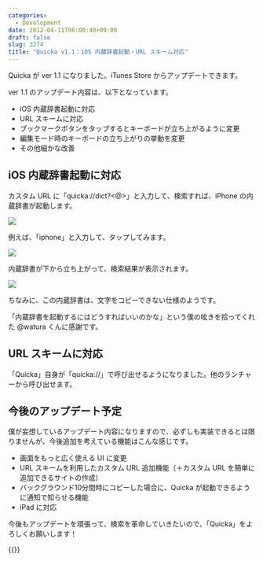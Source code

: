 ```yaml
---
categories:
  - Development
date: 2012-04-11T06:00:40+09:00
draft: false
slug: 3274
title: "Quicka v1.1：iOS 内蔵辞書起動・URL スキーム対応"
---
```


Quicka が ver 1.1 になりました。iTunes Store からアップデートできます。

ver 1.1 のアップデート内容は、以下となっています。

* iOS 内蔵辞書起動に対応
* URL スキームに対応
* ブックマークボタンをタップするとキーボードが立ち上がるように変更
* 編集モード時のキーボードの立ち上がりの挙動を変更
* その他細かな改善

## iOS 内蔵辞書起動に対応

カスタム URL に「quicka://dict?<@>」と入力して、検索すれば、iPhone の内蔵辞書が起動します。

![](/images/2012/04/3274_1.png)

例えば、「iphone」と入力して、タップしてみます。

![](/images/2012/04/3274_2.png)

内蔵辞書が下から立ち上がって、検索結果が表示されます。

![](/images/2012/04/3274_3.png)

ちなみに、この内蔵辞書は、文字をコピーできない仕様のようです。

「内蔵辞書を起動するにはどうすればいいのかな」という僕の呟きを拾ってくれた @watura くんに感謝です。

## URL スキームに対応

「Quicka」自身が「quicka://」で呼び出せるようになりました。他のランチャーから呼び出せます。

## 今後のアップデート予定

僕が妄想しているアップデート内容になりますので、必ずしも実装できるとは限りませんが、今後追加を考えている機能はこんな感じです。

* 画面をもっと広く使える UI に変更
* URL スキームを利用したカスタム URL 追加機能（＋カスタム URL を簡単に追加できるサイトの作成）
* バックグラウンド10分間時にコピーした場合に、Quicka が起動できるように通知で知らせる機能
* iPad に対応

今後もアップデートを頑張って、検索を革命していきたいので、「Quicka」をよろしくお願いします！

{{<app id="511606108" title="Quicka 1.1（￥85）" src="https://a3.mzstatic.com/us/r1000/077/Purple/v4/b0/e4/d4/b0e4d451-a255-4321-966a-33ccf6d2ddf4/ibjG3fNt4Phm08ZnZUjx0g-temp-upload.cqnwvlfj.100x100-75.png">}}
